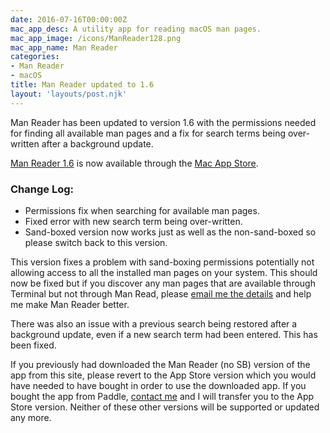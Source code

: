 ```yaml
---
date: 2016-07-16T00:00:00Z
mac_app_desc: A utility app for reading macOS man pages.
mac_app_image: /icons/ManReader128.png
mac_app_name: Man Reader
categories:
- Man Reader
- macOS
title: Man Reader updated to 1.6
layout: 'layouts/post.njk'
---
```


Man Reader has been updated to version 1.6 with the permissions needed for
finding all available man pages and a fix for search terms being over-written
after a background update.

[Man Reader 1.6][1] is now available through the [Mac App Store][2].

### Change Log:

* Permissions fix when searching for available man pages.
* Fixed error with new search term being over-written.
* Sand-boxed version now works just as well as the non-sand-boxed so please
  switch back to this version.

This version fixes a problem with sand-boxing permissions potentially not
allowing access to all the installed man pages on your system. This should now
be fixed but if you discover any man pages that are available through Terminal
but not through Man Read, please [email me the details][4] and help me make Man
Reader better.

There was also an issue with a previous search being restored after a background
update, even if a new search term had been entered. This has been fixed.

If you previously had downloaded the Man Reader (no SB) version of the app from
this site, please revert to the App Store version which you would have needed to
have bought in order to use the downloaded app. If you bought the app from
Paddle, [contact me][3] and I will transfer you to the App Store version.
Neither of these other versions will be supported or updated any more.

[1]: /manreader/
[2]: http://itunes.apple.com/app/man-reader/id522583774?mt=12
[3]: mailto:sarah@troz.net?subject=Man%20Reader%20transfer%20to%20App%20Store
[4]: mailto:sarah@troz.net?subject=Man%20Reader%20not%20detecting%20some%20man%20pages
